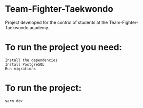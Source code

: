 # Team-Fighter-Taekwondo
 Project developed for the control of students at the Team-Fighter-Taekwondo academy.

# To run the project you need:
    Install the dependencies
    Install PostgreSQL
    Run migrations

# To run the project:
    yarn dev
